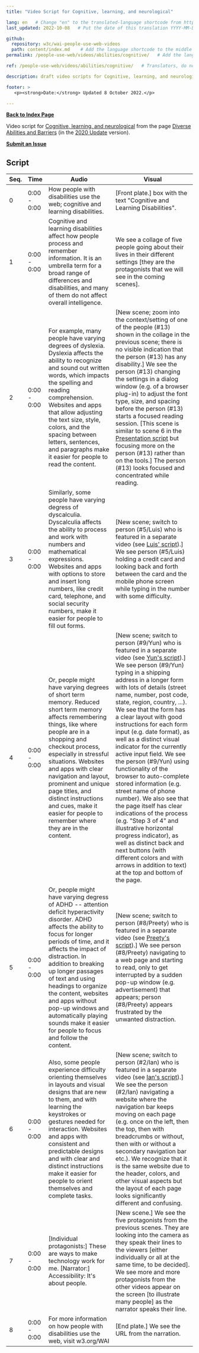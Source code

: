 ```yaml
---
title: "Video Script for Cognitive, learning, and neurological"

lang: en   # Change "en" to the translated-language shortcode from https://www.iana.org/assignments/language-subtag-registry/language-subtag-registry
last_updated: 2022-10-08   # Put the date of this translation YYYY-MM-DD (with month in the middle)

github:
  repository: w3c/wai-people-use-web-videos
  path: content/index.md    # Add the language shortcode to the middle of the filename, for example: content/index.fr.md
permalink: /people-use-web/videos/abilities/cognitive/   # Add the language shortcode to the end, with no slash at end, for example: /link/to/page/fr

ref: /people-use-web/videos/abilities/cognitive/   # Translators, do not change this

description: draft video scripts for Cognitive, learning, and neurological from the WAI resource "How People with Disabilities Use the Web"

footer: >
   <p><strong>Date:</strong> Updated 8 October 2022.</p>

---
```


**[Back to Index Page](../../)**

Video script for [Cognitive, learning, and neurological](https://deploy-preview-113--wai-people-use-web.netlify.app/people-use-web/abilities-barriers-cognitive/) from the page [Diverse Abilities and Barriers](https://deploy-preview-113--wai-people-use-web.netlify.app/people-use-web/abilities-barriers/) (in the [2020 Update](https://github.com/w3c/wai-people-use-web/wiki/Persona-development) version).

**[Submit an Issue](https://github.com/w3c/wai-people-use-web-videos/issues/new?title=[Cognitive])**

## Script

| Seq. | Time | Audio | Visual |
| --- | --- | --- | --- |
| 0 | 0:00 - 0:00 | How people with disabilities use the web; cognitive and learning disabilities. | [Front plate.] box with the text "Cognitive and Learning Disabilities". |
| 1 | 0:00 - 0:00 | Cognitive and learning disabilities affect how people process and remember information. It is an umbrella term for a broad range of differences and disabilities, and many of them do not affect overall intelligence. | We see a collage of five people going about their lives in their different settings [they are the protagonists that we will see in the coming scenes]. |
| 2 | 0:00 - 0:00 | For example, many people have varying degrees of dyslexia. Dyslexia affects the ability to recognize and sound out written words, which impacts the spelling and reading comprehension. Websites and apps that allow adjusting the text size, style, colors, and the spacing between letters, sentences, and paragraphs make it easier for people to read the content. | [New scene; zoom into the context/setting of one of the people (#13) shown in the collage in the previous scene; there is no visible indication that the person (#13) has any disability.] We see the person (#13) changing the settings in a dialog window (e.g. of a browser plug-in) to adjust the font type, size, and spacing before the person (#13) starts a focused reading session. [This scene is similar to scene 6 in the [Presentation script](https://wai-people-use-web-videos.netlify.app/people-use-web/videos/tools/presentation/) but focusing more on the person (#13) rather than on the tools.] The person (#13) looks focused and concentrated while reading. |
| 3 | 0:00 - 0:00 | Similarly, some people have varying degress of dyscalculia. Dyscalculia affects the ability to process and work with numbers and mathematical expressions. Websites and apps with options to store and insert long numbers, like credit card, telephone, and social security numbers, make it easier for people to fill out forms. | [New scene; switch to person (#5/Luis) who is featured in a separate video (see [Luis' script](https://wai-people-use-web-videos.netlify.app/people-use-web/videos/stories/luis/)).] We see person (#5/Luis) holding a credit card and looking back and forth between the card and the mobile phone screen while typing in the number with some difficulty. |
| 4 | 0:00 - 0:00 | Or, people might have varying degrees of short term memory. Reduced short term memory affects remembering things, like where people are in a shopping and checkout process, especially in stressful situations. Websites and apps with clear navigation and layout, prominent and unique page titles, and distinct instructions and cues, make it easier for people to remember where they are in the content. | [New scene; switch to person (#9/Yun) who is featured in a separate video (see [Yun's script](https://wai-people-use-web-videos.netlify.app/people-use-web/videos/stories/yun/)).] We see person (#9/Yun) typing in a shipping address in a longer form with lots of details (street name, number, post code, state, region, country, ...). We see that the form has a clear layout with good instructions for each form input (e.g. date format), as well as a distinct visual indicator for the currently active input field. We see the person (#9/Yun) using functionality of the browser to auto-complete stored information (e.g. street name of phone number). We also see that the page itself has clear indications of the process (e.g. "Step 3 of 4" and illustrative horizontal progress indicator), as well as distinct back and next buttons (with different colors and with arrows in addition to text) at the top and bottom of the page. |
| 5 | 0:00 - 0:00 | Or, people might have varying degress of ADHD -- attention deficit hyperactivity disorder. ADHD affects the ability to focus for longer periods of time, and it affects the impact of distraction. In addition to breaking up longer passages of text and using headings to organize the content, websites and apps without pop-up windows and automatically playing sounds make it easier for people to focus and follow the content. | [New scene; switch to person (#8/Preety) who is featured in a separate video (see [Preety's script](https://wai-people-use-web-videos.netlify.app/people-use-web/videos/stories/preety/)).] We see person (#8/Preety) navigating to a web page and starting to read, only to get interrupted by a sudden pop-up window (e.g. advertisement) that appears; person (#8/Preety) appears frustrated by the unwanted distraction. |
| 6 | 0:00 - 0:00 | Also, some people experience difficulty orienting themselves in layouts and visual designs that are new to them, and with learning the keystrokes or gestures needed for interaction. Websites and apps with consistent and predictable designs and with clear and distinct instructions make it easier for people to orient themselves and complete tasks. | [New scene; switch to person (#2/Ian) who is featured in a separate video (see [Ian's script](https://wai-people-use-web-videos.netlify.app/people-use-web/videos/stories/ian/)).] We see the person (#2/Ian) navigating a website where the navigation bar keeps moving on each page (e.g. once on the left, then the top, then with breadcrumbs or without, then with or without a secondary navigation bar etc.). We recognize that it is the same website due to the header, colors, and other visual aspects but the layout of each page looks significantly different and confusing. |
| 7 | 0:00 - 0:00 | [Individual protagonists:] These are ways to make technology work for me. [Narrator:] Accessibility: It's about people. | [New scene.] We see the five protagonists from the previous scenes. They are looking into the camera as they speak their lines to the viewers [either individually or all at the same time, to be decided]. We see more and more protagonists from the other videos appear on the screen [to illustrate many people] as the narrator speaks their line. |
| 8 | 0:00 - 0:00 | For more information on how people with disabilities use the web, visit w3.org/WAI | [End plate.] We see the URL from the narration. |
